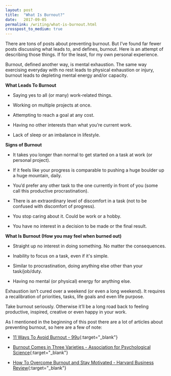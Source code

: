 ```yaml
---
layout: post
title:  "What Is Burnout?"
date:   2017-09-05
permalink: /writing/what-is-burnout.html
crosspost_to_medium: true
---
```


There are tons of posts about preventing burnout. But I’ve found far fewer posts discussing what leads to, and defines, burnout. Here is an attempt of describing those things. If for the least, for my own personal experience. 

Burnout, defined another way, is mental exhaustion. The same way exercising everyday with no rest leads to physical exhaustion or injury, burnout leads to depleting mental energy and/or capacity.

**What Leads To Burnout**

* Saying yes to all (or many) work-related things.

* Working on multiple projects at once.

* Attempting to reach a goal at any cost.

* Having no other interests than what you’re current work.

* Lack of sleep or an imbalance in lifestyle. 

**Signs of Burnout**

* It takes you longer than normal to get started on a task at work (or personal project).

* If it feels like your progress is comparable to pushing a huge boulder up a huge mountain, daily. 

* You’d prefer any other task to the one currently in front of you (some call this productive procrastination).

* There is an extraordinary level of discomfort in a task (not to be confused with discomfort of progress).

* You stop caring about it. Could be work or a hobby. 

* You have no interest in a decision to be made or the final result. 

**What Is Burnout (How you may feel when burned out)**

* Straight up no interest in doing something. No matter the consequences.

* Inability to focus on a task, even if it's simple.

* Similar to procrastination, doing anything else other than your task/job/duty.

* Having no mental (or physical) energy for anything else.

Exhaustion isn’t cured over a weekend (or even a long weekend). It requires a recalibration of priorities, tasks, life goals and even life purpose. 

Take burnout seriously. Otherwise it’ll be a long road back to feeling productive, inspired, creative or even happy in your work. 

As I mentioned in the beginning of this post there are a lot of articles about preventing burnout, so here are a few of note: 

* [11 Ways To Avoid Burnout - 99u](http://99u.com/articles/24201/11-ways-to-avoid-burnout){:target="_blank"}

* [Burnout Comes in Three Varieties - Association for Psychological Science](http://www.psychologicalscience.org/news/minds-business/burnout-comes-in-three-varieties.html){:target="_blank"}

* [How To Overcome Burnout and Stay Motivated - Harvard Business Review](https://hbr.org/2015/04/how-to-overcome-burnout-and-stay-motivated){:target="_blank"}